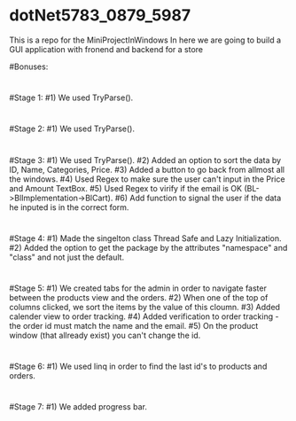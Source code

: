 # dotNet5783_0879_5987
This is a repo for the MiniProjectInWindows
In here we are going to build a GUI application with fronend and backend for a store

#Bonuses:
#
#Stage 1:
#1) We used TryParse().
#
#Stage 2:
#1) We used TryParse().
#
#Stage 3:
#1) We used TryParse().
#2) Added an option to sort the data by ID, Name, Categories, Price.
#3) Added a button to go back from allmost all the windows.
#4) Used Regex to make sure the user can't input in the Price and Amount TextBox.
#5) Used Regex to virify if the email is OK (BL->BlImplementation->BlCart).
#6) Add function to signal the user if the data he inputed is in the correct form.
#
#Stage 4:
#1) Made the singelton class Thread Safe and Lazy Initialization.
#2) Added the option to get the package by the attributes "namespace" and "class" and not just the default.
#
#Stage 5:
#1) We created tabs for the admin in order to navigate faster between the products view and the orders.
#2) When one of the top of columns clicked, we sort the items by the value of this cloumn.
#3) Added calender view to order tracking.
#4) Added verification to order tracking - the order id must match the name and the email.
#5) On the product window (that allready exist) you can't change the id.
#
#Stage 6:
#1) We used linq in order to find the last id's to products and orders.
#
#Stage 7:
#1) We added progress bar.